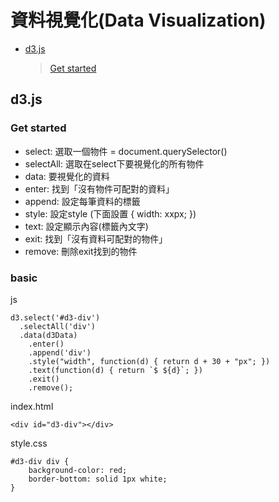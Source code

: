 # 資料視覺化(Data Visualization)
*  <a href="#">d3.js</a>
   > <a href="#get-started">Get started</a>
## d3.js

### Get started
*  select: 選取一個物件 = document.querySelector()
*  selectAll: 選取在select下要視覺化的所有物件
*  data: 要視覺化的資料
*  enter: 找到「沒有物件可配對的資料」
*  append: 設定每筆資料的標籤
*  style: 設定style (下面設置 { width: xxpx; })
*  text: 設定顯示內容(標籤內文字)
*  exit: 找到「沒有資料可配對的物件」
*  remove: 刪除exit找到的物件

### basic
js
```
d3.select('#d3-div')
  .selectAll('div')
  .data(d3Data)
    .enter()
    .append('div')
    .style("width", function(d) { return d + 30 + "px"; })
    .text(function(d) { return `$ ${d}`; })
    .exit()
    .remove();
```
index.html
```
<div id="d3-div"></div>
```
style.css
```
#d3-div div {
    background-color: red;
    border-bottom: solid 1px white;
}
```